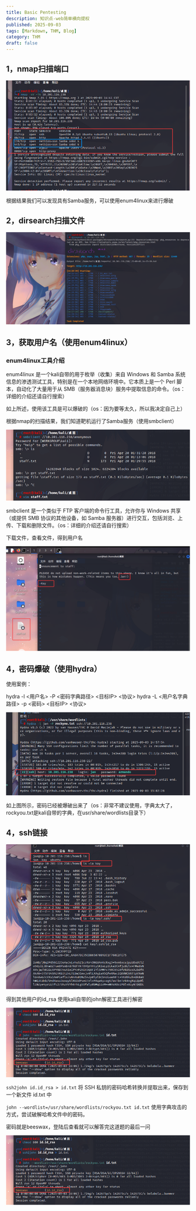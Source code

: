 ```yaml
---
title: Basic Pentesting
description: 知识点-web简单横向提权
published: 2025-09-03
tags: [Markdown, THM, Blog]
category: THM
draft: false
---
```


## 1，nmap扫描端口

![payload](Basic_Pentesting/nmap.png)

根据结果我们可以发现具有Samba服务，可以使用enum4linux来进行爆破

## 2，dirsearch扫描文件

![payload](Basic_Pentesting/dir.png)

## 3，获取用户名（使用enum4linux）

### enum4linux工具介绍
enum4linux 是一个kali自带的用于枚举（收集）来自 Windows 和 Samba 系统信息的渗透测试工具，特别是在一个本地网络环境中。它本质上是一个 Perl 脚本，自动化了大量用于从 SMB（服务器消息块）服务中提取信息的命令。（os：详细的介绍还请自行搜索）

如上所述，使用该工具是可以爆破的（os：因为要等太久，所以我决定自己上）

根据nmap的扫描结果，我们知道靶机运行了Samba服务（使用smbclient）

![payload](Basic_Pentesting/smb.png)

smbclient 是一个类似于 FTP 客户端的命令行工具，允许你与 Windows 共享（或提供 SMB 协议的其他设备，如 Samba 服务器）进行交互，包括浏览、上传、下载和删除文件。（os：详细的介绍还请自行搜索）

下载文件，查看文件，得到用户名

![payload](Basic_Pentesting/smbclient.png)

## 4，密码爆破（使用hydra）

使用案例：

hydra -l <用户名> -P <密码字典路径> <目标IP> <协议>
hydra -L <用户名字典路径> -p <密码> <目标IP> <协议>

![payload](Basic_Pentesting/hydra.png)

如上图所示，密码已经被爆破出来了（os：非常不建议使用，字典太大了，rockyou.txt是kali自带的字典，在usr/share/wordlists目录下）

## 4，ssh链接

![payload](Basic_Pentesting/ssh.png)

得到其他用户的id_rsa
使用kali自带的john解密工具进行解密

![payload](Basic_Pentesting/new_hash.png)

`ssh2john id.id_rsa > id.txt`
将 SSH 私钥的密码哈希转换并提取出来，保存到一个新文件 id.txt 中

`john --wordlist=/usr/share/wordlists/rockyou.txt id.txt`
使用字典攻击的方式，尝试破解哈希文件中的密码。

密码就是beeswax，登陆后查看就可以解答完这道题的最后一问

![payload](Basic_Pentesting/new_hash.png)



